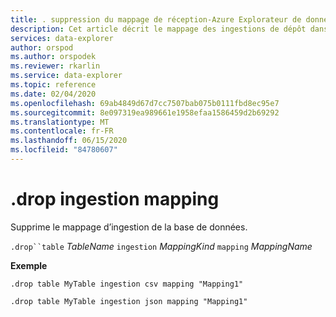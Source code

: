 ```yaml
---
title: . suppression du mappage de réception-Azure Explorateur de données | Microsoft Docs
description: Cet article décrit le mappage des ingestions de dépôt dans Azure Explorateur de données.
services: data-explorer
author: orspod
ms.author: orspodek
ms.reviewer: rkarlin
ms.service: data-explorer
ms.topic: reference
ms.date: 02/04/2020
ms.openlocfilehash: 69ab4849d67d7cc7507bab075b0111fbd8ec95e7
ms.sourcegitcommit: 8e097319ea989661e1958efaa1586459d2b69292
ms.translationtype: MT
ms.contentlocale: fr-FR
ms.lasthandoff: 06/15/2020
ms.locfileid: "84780607"
---
```

# <a name="drop-ingestion-mapping"></a>.drop ingestion mapping

Supprime le mappage d’ingestion de la base de données.
 
`.drop``table` *TableName* `ingestion` *MappingKind* `mapping` *MappingName*   

**Exemple** 

```kusto
.drop table MyTable ingestion csv mapping "Mapping1" 

.drop table MyTable ingestion json mapping "Mapping1" 
```
